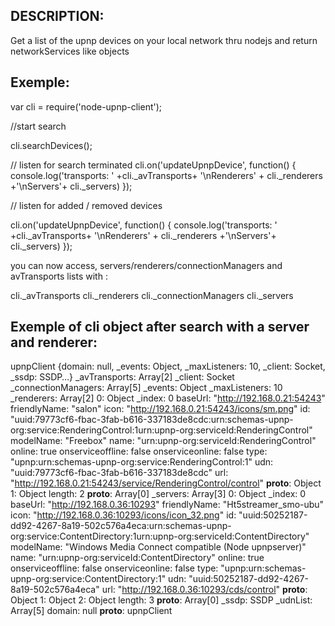 DESCRIPTION:
------------

Get a list of the upnp devices on your local network thru nodejs and return networkServices like objects


Exemple:
--------

var cli = require('node-upnp-client');

//start search

cli.searchDevices();

// listen for search terminated
cli.on('updateUpnpDevice', function() {
	console.log('transports: ' +cli._avTransports+ '\nRenderers' + cli._renderers +'\nServers'+ cli._servers)
});

// listen for added / removed devices

cli.on('updateUpnpDevice', function() {
	console.log('transports: ' +cli._avTransports+ '\nRenderers' + cli._renderers +'\nServers'+ cli._servers)
});


you can now access, servers/renderers/connectionManagers and avTransports lists with :

cli._avTransports
cli._renderers
cli._connectionManagers
cli._servers



Exemple of cli object after search with a server and renderer:
--------------------------------------------------------------

upnpClient {domain: null, _events: Object, _maxListeners: 10, _client: Socket, _ssdp: SSDP…}
_avTransports: Array[2]
_client: Socket
_connectionManagers: Array[5]
_events: Object
_maxListeners: 10
_renderers: Array[2]
0: Object
_index: 0
baseUrl: "http://192.168.0.21:54243"
friendlyName: "salon"
icon: "http://192.168.0.21:54243/icons/sm.png"
id: "uuid:79773cf6-fbac-3fab-b616-337183de8cdc:urn:schemas-upnp-org:service:RenderingControl:1urn:upnp-org:serviceId:RenderingControl"
modelName: "Freebox"
name: "urn:upnp-org:serviceId:RenderingControl"
online: true
onserviceoffline: false
onserviceonline: false
type: "upnp:urn:schemas-upnp-org:service:RenderingControl:1"
udn: "uuid:79773cf6-fbac-3fab-b616-337183de8cdc"
url: "http://192.168.0.21:54243/service/RenderingControl/control"
__proto__: Object
1: Object
length: 2
__proto__: Array[0]
_servers: Array[3]
0: Object
_index: 0
baseUrl: "http://192.168.0.36:10293"
friendlyName: "Ht5streamer_smo-ubu"
icon: "http://192.168.0.36:10293/icons/icon_32.png"
id: "uuid:50252187-dd92-4267-8a19-502c576a4eca:urn:schemas-upnp-org:service:ContentDirectory:1urn:upnp-org:serviceId:ContentDirectory"
modelName: "Windows Media Connect compatible (Node upnpserver)"
name: "urn:upnp-org:serviceId:ContentDirectory"
online: true
onserviceoffline: false
onserviceonline: false
type: "upnp:urn:schemas-upnp-org:service:ContentDirectory:1"
udn: "uuid:50252187-dd92-4267-8a19-502c576a4eca"
url: "http://192.168.0.36:10293/cds/control"
__proto__: Object
1: Object
2: Object
length: 3
__proto__: Array[0]
_ssdp: SSDP
_udnList: Array[5]
domain: null
__proto__: upnpClient


